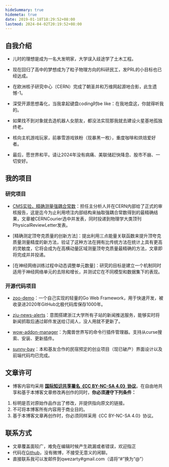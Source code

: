 ```yaml
---
hideSummary: true
hidemeta: true
date: 2019-01-18T18:29:52+08:00
lastmod: 2024-04-02T20:19:52+08:00
---
```


## 自我介绍

* 儿时的理想是成为一名大发明家，大学误入歧途学了土木工程。

* 现在回归了高中的梦想成为了粒子物理方向的科研民工，发PRL的小目标也已经达成。

* 在欧洲核子研究中心（CERN）完成了朝圣并和万维网起源地合影，此生遗憾-1。

* 深受开源思想毒化，当我拿起键盘coding时be like：在我地盘这，你就得听我的。

* 如果找不到对象就去造机器人女朋友，都没法实现那我就去建设火星基地孤独终老。

* 核向主机游戏玩家，前暴雪游戏铁粉（现暴黑一枚），重度咖啡和烘焙爱好者。

* 最后，愿世界和平。请让2024年没有病痛、美联储赶快降息、股市不崩、一切安好。

## 我的项目

### 研究项目

* [CMS实验，精确测量强耦合常数](https://arxiv.org/pdf/2402.13864.pdf)：担任主分析人并在CERN内部给了正式的审核报告，这是迄今为止利用喷注内部结构来抽取强耦合常数得到的最精确结果，文章被CERNCourier选中并发表，同时投递到物理学大类顶刊PhysicalReviewLetter发表。

* [精确测定顶夸克质量的创新方法]：提出利用三点能量关联函数来提升顶夸克质量测量精度的新方法，验证了这种方法在拥有比传统方法在统计上具有更高的灵敏度，它将会成为在高横动量区域测量顶夸克质量最精确的方法，文章即将完成并并投递。

* [在神经网络训练过程中动态调整单元数量]：研究的目标是建立一个机制同时适用于神经网络单元的去除和增长，并测试它在不同模型和数据集下的表现。

### 开源代码项目

* [zoo-demo](https://github.com/qwezarty/zoo-demo)：一个自己实现的轻量的Go Web Framework，用于快速开发，被收录进2020年GitHub北极代码库保存1000年。

* [zju-news-alerts](https://github.com/qwezarty/zju-news-alerts)：意图搭建浙江大学所有子站的新闻推送服务，能够实时将新闻抓取后通过邮件发送给订阅人，没人用就不更新了。

* [wow-addon-manager](https://github.com/qwezarty/wow-addon-manager)：为魔兽世界写的命令行插件管理器。支持从curse搜索、安装、更新插件。

* [sunny-bay](https://github.com/qwezarty/sunny-bay)：本和基友合作的民宿预定的创业项目（现已破产）界面设计以及前端代码均已完成。

## 文章许可

* 博客内容均采用 **[国际知识共享署名《CC BY-NC-SA 4.0》协议](https://creativecommons.org/licenses/by-nc-sa/4.0/deed.en)**。在自由地共享和基于本博客文章修改再创作的同时，**你必须遵守下列条件：**

1. 标明是否对原始作品作出了修改，并提供指向原文的链接。
2. 不可将本博客所有内容用于商业目的。
3. 基于本博客文章再创作时，你必须同样采用《CC BY-NC-SA 4.0》协议。

## 联系方式

* 文章覆盖面较广，难免在编辑时候产生疏漏或者错误，欢迎指正
* 代码在[Github](https://github.com/qwezarty)，没有微博，不接受无意义的闲聊。
* 直接联系我可以发邮件到qwezarty#gmail.com（请将“#”换为“@”）

